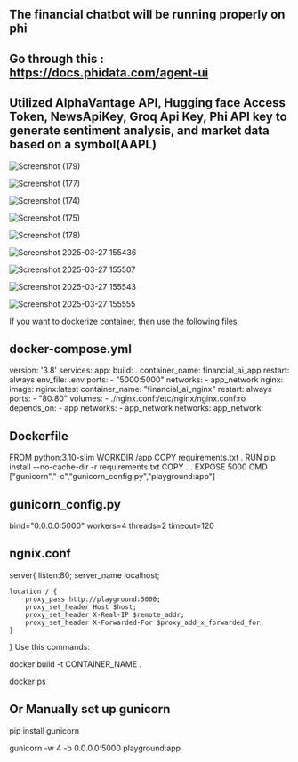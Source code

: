 ## The financial chatbot will be running properly on phi

## Go through this : https://docs.phidata.com/agent-ui
## Utilized AlphaVantage API, Hugging face Access Token, NewsApiKey, Groq Api Key, Phi API key to generate sentiment analysis, and market data based on a symbol(AAPL)

![Screenshot (179)](https://github.com/user-attachments/assets/516f1499-f2af-4317-a8fc-058547ae730e)

![Screenshot (177)](https://github.com/user-attachments/assets/b58f255c-8250-4581-b48b-a76809b46442)


![Screenshot (174)](https://github.com/user-attachments/assets/74175615-7919-46aa-a542-3daf0a0b88fa)


![Screenshot (175)](https://github.com/user-attachments/assets/9f737785-0c35-46ec-9f81-3cc2c99a4cdb)


![Screenshot (178)](https://github.com/user-attachments/assets/f542b62b-88ff-4e13-993e-6e4309fec4d5)


![Screenshot 2025-03-27 155436](https://github.com/user-attachments/assets/1bc61297-0fdc-4c08-b298-9f4b86117cd9)


![Screenshot 2025-03-27 155507](https://github.com/user-attachments/assets/e2f0857d-1170-4f5f-ad18-875d3e89df4d)


![Screenshot 2025-03-27 155543](https://github.com/user-attachments/assets/1f95ba83-15bd-4404-804b-ef32def2282a)


![Screenshot 2025-03-27 155555](https://github.com/user-attachments/assets/5834af2b-da07-4a1f-9d84-5ce2067d74e6)


If you want to dockerize container, then use the following files
## docker-compose.yml

version: '3.8'
services:
  app:
    build: .
    container_name: financial_ai_app
    restart: always
    env_file: .env
    ports:
      - "5000:5000"
    networks:
      - app_network
  nginx:
    image: nginx:latest
    container_name: "financial_ai_nginx"
    restart: always
    ports:
      - "80:80"
    volumes:
      - ./nginx.conf:/etc/nginx/nginx.conf:ro
    depends_on:
      - app
    networks:
      - app_network
networks:
  app_network:

  
  ## Dockerfile

FROM python:3.10-slim
WORKDIR /app
COPY requirements.txt .
RUN pip install --no-cache-dir -r requirements.txt
COPY . .
EXPOSE 5000
CMD ["gunicorn","-c","gunicorn_config.py","playground:app"]

## gunicorn_config.py

bind="0.0.0.0:5000"
workers=4
threads=2
timeout=120

##  ngnix.conf
server{
    listen:80;
    server_name localhost;

    location / {
        proxy_pass http://playground:5000;
        proxy_set_header Host $host;
        proxy_set_header X-Real-IP $remote_addr;
        proxy_set_header X-Forwarded-For $proxy_add_x_forwarded_for;
    }
}
Use this commands: 

docker build -t CONTAINER_NAME .

docker ps

## Or Manually set up gunicorn
 pip install gunicorn

 gunicorn -w 4 -b 0.0.0.0:5000 playground:app






